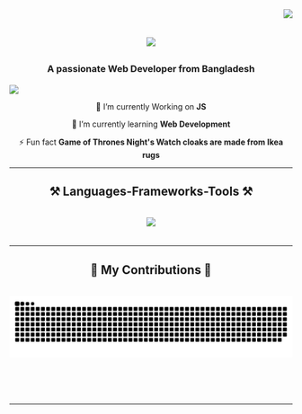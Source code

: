 <img align="right" src="https://visitor-badge.laobi.icu/badge?page_id=salesp07.salesp07" />

<h1 align="center">
    <img src="https://readme-typing-svg.herokuapp.com/?font=Righteous&size=35&center=true&vCenter=true&width=500&height=70&duration=4000&lines=Hi+There!+👋;+I'm+Surjo+Sen!;" />
</h1>

<h3 align="center">A passionate Web Developer from Bangladesh</h3>
<img align="center" src="[https://scontent.fdac135-1.fna.fbcdn.net/v/t39.30808-6/448027216_776832817940095_9192979238210710520_n.png?stp=dst-png_p240x240&_nc_cat=110&ccb=1-7&_nc_sid=5f2048&_nc_ohc=z2RICGcGbFQQ7kNvgHbGq7L&_nc_ht=scontent.fdac135-1.fna&oh=00_AYBaCYTS-5APKo3xKs1Guu48s1cJIB5cZwt7ROth9ytT1g&oe=6676C895](https://pbs.twimg.com/profile_banners/1803075384344522752/1718766356/1500x500)" />

<br/>

<div align="center">
 
 🔭 I’m currently Working on **JS**
 
 🌱 I’m currently learning **Web Development**

⚡ Fun fact **Game of Thrones Night's Watch cloaks are made from Ikea rugs**

 </div>
 
 <hr/>
 
<h2 align="center">⚒️ Languages-Frameworks-Tools ⚒️</h2>
<br/>
<div align="center">
    <img src="https://skillicons.dev/icons?i=html,css,vscode,github,tailwind,git,javascript" />
</div>
<br/>
<hr/>

<div align="center">
  <h2>🐍 My Contributions 🐍</h2>
  <br>
  <img alt="snake eating my contributions" src="https://raw.githubusercontent.com/salesp07/salesp07/output/github-contribution-grid-snake.svg" />
  
  <br/><br/><br/>
</div>

<hr/>
